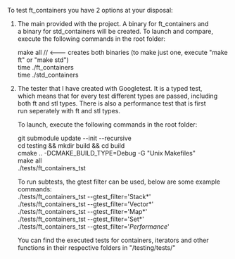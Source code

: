 To test ft_containers you have 2 options at your disposal:  
  
1. 	The main provided with the project. A binary for ft_containers and  
	a binary for std_containers will be created. To launch and compare,  
	execute the following commands in the root folder:  

	make all                         // <--- creates both binaries (to make just one, execute "make ft" or "make std")  
	time ./ft_containers <seed>  
	time ./std_containers <seed>  

2.	The tester that I have created with Googletest. It is a typed test,  
	which means that for every test different types are passed, including  
	both ft and stl types. There is also a performance test that is first  
	run seperately with ft and stl types.  
	
	To launch, execute the following commands in the root folder:  

	git submodule update --init --recursive  
	cd testing && mkdir build && cd build  
	cmake .. -DCMAKE_BUILD_TYPE=Debug -G "Unix Makefiles"  
	make all  
	./tests/ft_containers_tst  

	To run subtests, the gtest filter can be used, below are some example   
	commands:  
	./tests/ft_containers_tst --gtest_filter='Stack*'  
	./tests/ft_containers_tst --gtest_filter='Vector*'  
	./tests/ft_containers_tst --gtest_filter='Map*'  
	./tests/ft_containers_tst --gtest_filter='Set*'  
	./tests/ft_containers_tst --gtest_filter='*Performance*'  
  
	You can find the executed tests for containers, iterators and other  
	functions in their respective folders in "/testing/tests/"  
